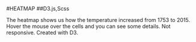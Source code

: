 
#HEATMAP
##D3.js,Scss

The heatmap shows us how the temperature increased from 1753 to 2015.
Hover the mouse over the cells and you can see some details.
Not responsive.
Created with D3.
